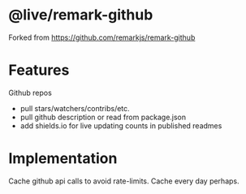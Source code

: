 # @live/remark-github

Forked from https://github.com/remarkjs/remark-github

# Features

Github repos

- pull stars/watchers/contribs/etc.
- pull github description or read from package.json
- add shields.io for live updating counts in published readmes

# Implementation

Cache github api calls to avoid rate-limits. Cache every day perhaps.
